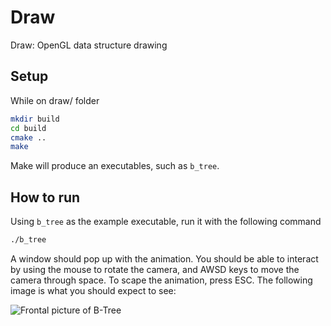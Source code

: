 # Draw
Draw: OpenGL data structure drawing 

## Setup

While on draw/ folder

```bash
mkdir build
cd build
cmake ..
make
```

Make will produce an executables, such as `b_tree`.

## How to run

Using `b_tree` as the example executable, run it with the following command

```bash
./b_tree
```

A window should pop up with the animation. You should be able to interact by using the mouse to rotate the camera, and AWSD keys to move the camera through space. To scape the animation, press ESC. The following image is what you should expect to see:

![Frontal picture of B-Tree](figs/frontal.jpg)